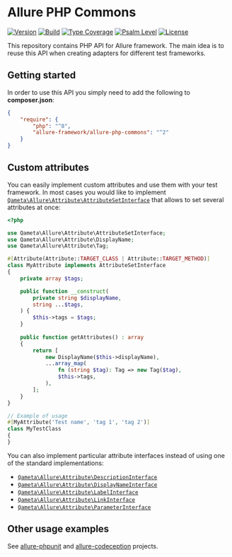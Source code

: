 # Allure PHP Commons

[![Version](http://poser.pugx.org/allure-framework/allure-php-commons/version)](https://packagist.org/packages/allure-framework/allure-php-commons)
[![Build](https://github.com/allure-framework/allure-php-commons2/actions/workflows/build.yml/badge.svg)](https://github.com/allure-framework/allure-php-commons2/actions/workflows/build.yml)
[![Type Coverage](https://shepherd.dev/github/allure-framework/allure-php-commons2/coverage.svg)](https://shepherd.dev/github/allure-framework/allure-php-commons2)
[![Psalm Level](https://shepherd.dev/github/allure-framework/allure-php-commons2/level.svg)](https://shepherd.dev/github/allure-framework/allure-php-commons2)
[![License](http://poser.pugx.org/allure-framework/allure-php-commons/license)](https://packagist.org/packages/allure-framework/allure-php-commons)

This repository contains PHP API for Allure framework. The main idea is to reuse this API when creating adapters for different test frameworks.

## Getting started
In order to use this API you simply need to add the following to **composer.json**:
```json
{
    "require": {
        "php": "^8",
        "allure-framework/allure-php-commons": "^2"
    }
}
```

## Custom attributes
You can easily implement custom attributes and use them with your test framework. In most cases you would like
to implement [`Qameta\Allure\Attribute\AttributeSetInterface`](./src/Attribute/AttributeSetInterface.php) that allows to set several attributes at once:

```php
<?php

use Qameta\Allure\Attribute\AttributeSetInterface;
use Qameta\Allure\Attribute\DisplayName;
use Qameta\Allure\Attribute\Tag;

#[Attribute(Attribute::TARGET_CLASS | Attribute::TARGET_METHOD)]
class MyAttribute implements AttributeSetInterface
{
    private array $tags;

    public function __construct(
        private string $displayName,
        string ...$tags,
    ) {
        $this->tags = $tags;
    }
    
    public function getAttributes() : array
    {
        return [
            new DisplayName($this->displayName),
            ...array_map(
                fn (string $tag): Tag => new Tag($tag),
                $this->tags,
            ),
        ];
    }
}

// Example of usage
#[MyAttribute('Test name', 'tag 1', 'tag 2')]
class MyTestClass
{
}
```

You can also implement particular attribute interfaces instead of using one of the standard implementations:

- [`Qameta\Allure\Attribute\DescriptionInterface`](./src/Attribute/DescriptionInterface.php)
- [`Qameta\Allure\Attribute\DisplayNameInterface`](./src/Attribute/DisplayNameInterface.php)
- [`Qameta\Allure\Attribute\LabelInterface`](./src/Attribute/LabelInterface.php)
- [`Qameta\Allure\Attribute\LinkInterface`](./src/Attribute/LinkInterface.php)
- [`Qameta\Allure\Attribute\ParameterInterface`](./src/Attribute/ParameterInterface.php)

## Other usage examples
See [allure-phpunit](https://github.com/allure-framework/allure-phpunit)
and [allure-codeception](https://github.com/allure-framework/allure-codeception) projects.
